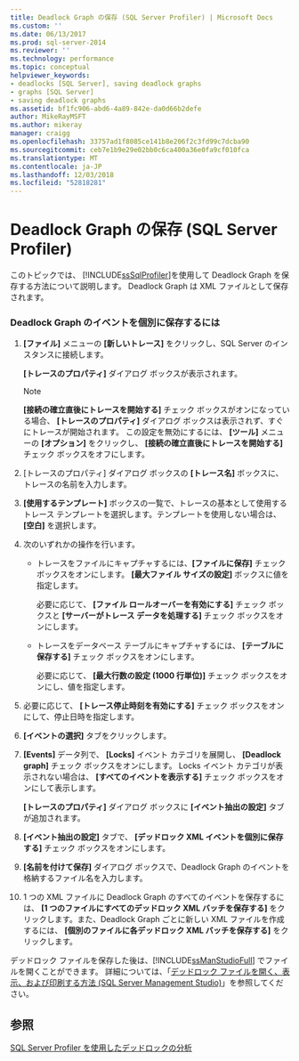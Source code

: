 ```yaml
---
title: Deadlock Graph の保存 (SQL Server Profiler) | Microsoft Docs
ms.custom: ''
ms.date: 06/13/2017
ms.prod: sql-server-2014
ms.reviewer: ''
ms.technology: performance
ms.topic: conceptual
helpviewer_keywords:
- deadlocks [SQL Server], saving deadlock graphs
- graphs [SQL Server]
- saving deadlock graphs
ms.assetid: bf1fc906-abd6-4a89-842e-da0d66b2defe
author: MikeRayMSFT
ms.author: mikeray
manager: craigg
ms.openlocfilehash: 33757ad1f8085ce141b8e206f2c3fd99c7dcba90
ms.sourcegitcommit: ceb7e1b9e29e02bb0c6ca400a36e0fa9cf010fca
ms.translationtype: MT
ms.contentlocale: ja-JP
ms.lasthandoff: 12/03/2018
ms.locfileid: "52818281"
---
```

# <a name="save-deadlock-graphs-sql-server-profiler"></a>Deadlock Graph の保存 (SQL Server Profiler)
  このトピックでは、 [!INCLUDE[ssSqlProfiler](../../includes/sssqlprofiler-md.md)]を使用して Deadlock Graph を保存する方法について説明します。 Deadlock Graph は XML ファイルとして保存されます。  
  
### <a name="to-save-deadlock-graph-events-separately"></a>Deadlock Graph のイベントを個別に保存するには  
  
1.  **[ファイル]** メニューの **[新しいトレース]** をクリックし、SQL Server のインスタンスに接続します。  
  
     **[トレースのプロパティ]** ダイアログ ボックスが表示されます。  
  
    > [!NOTE]  
    >  **[接続の確立直後にトレースを開始する]** チェック ボックスがオンになっている場合、 **[トレースのプロパティ]** ダイアログ ボックスは表示されず、すぐにトレースが開始されます。 この設定を無効にするには、 **[ツール]** メニューの **[オプション]** をクリックし、 **[接続の確立直後にトレースを開始する]** チェック ボックスをオフにします。  
  
2.  [トレースのプロパティ] ダイアログ ボックスの **[トレース名]** ボックスに、トレースの名前を入力します。  
  
3.  **[使用するテンプレート]** ボックスの一覧で、トレースの基本として使用するトレース テンプレートを選択します。テンプレートを使用しない場合は、 **[空白]** を選択します。  
  
4.  次のいずれかの操作を行います。  
  
    -   トレースをファイルにキャプチャするには、**[ファイルに保存]** チェック ボックスをオンにします。 **[最大ファイル サイズの設定]** ボックスに値を指定します。  
  
         必要に応じて、 **[ファイル ロールオーバーを有効にする]** チェック ボックスと **[サーバーがトレース データを処理する]** チェック ボックスをオンにします。  
  
    -   トレースをデータベース テーブルにキャプチャするには、 **[テーブルに保存する]** チェック ボックスをオンにします。  
  
         必要に応じて、 **[最大行数の設定 (1000 行単位)]** チェック ボックスをオンにし、値を指定します。  
  
5.  必要に応じて、 **[トレース停止時刻を有効にする]** チェック ボックスをオンにして、停止日時を指定します。  
  
6.  **[イベントの選択]** タブをクリックします。  
  
7.  **[Events]** データ列で、 **[Locks]** イベント カテゴリを展開し、 **[Deadlock graph]** チェック ボックスをオンにします。 Locks イベント カテゴリが表示されない場合は、 **[すべてのイベントを表示する]** チェック ボックスをオンにして表示します。  
  
     **[トレースのプロパティ]** ダイアログ ボックスに **[イベント抽出の設定]** タブが追加されます。  
  
8.  **[イベント抽出の設定]** タブで、 **[デッドロック XML イベントを個別に保存する]** チェック ボックスをオンにします。  
  
9. **[名前を付けて保存]** ダイアログ ボックスで、Deadlock Graph のイベントを格納するファイル名を入力します。  
  
10. 1 つの XML ファイルに Deadlock Graph のすべてのイベントを保存するには、 **[1 つのファイルにすべてのデッドロック XML バッチを保存する]** をクリックします。また、Deadlock Graph ごとに新しい XML ファイルを作成するには、 **[個別のファイルに各デッドロック XML バッチを保存する]** をクリックします。  
  
 デッドロック ファイルを保存した後は、[!INCLUDE[ssManStudioFull](../../includes/ssmanstudiofull-md.md)] でファイルを開くことができます。 詳細については、「[デッドロック ファイルを開く、表示、および印刷する方法 &#40;SQL Server Management Studio&#41;](open-view-and-print-a-deadlock-file-sql-server-management-studio.md)」を参照してください。  
  
## <a name="see-also"></a>参照  
 [SQL Server Profiler を使用したデッドロックの分析](../../tools/sql-server-profiler/analyze-deadlocks-with-sql-server-profiler.md)  
  
  

